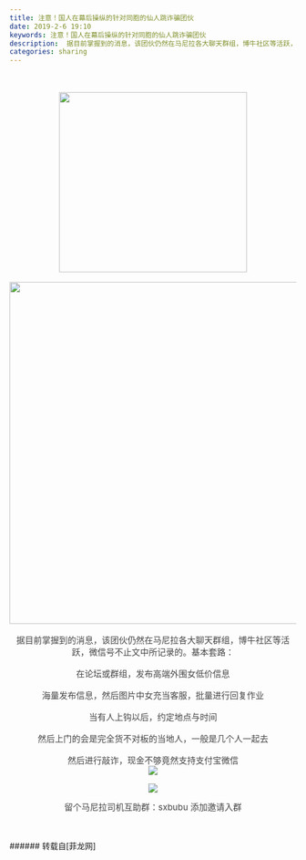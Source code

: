 ```yaml
---
title: 注意！国人在幕后操纵的针对同胞的仙人跳诈骗团伙
date: 2019-2-6 19:10
keywords: 注意！国人在幕后操纵的针对同胞的仙人跳诈骗团伙
description:  据目前掌握到的消息，该团伙仍然在马尼拉各大聊天群组，博牛社区等活跃，微信号不止文中所记录的。基本套路：在论坛或群组，发布高端外围女低价信息海量发布信息，然后图片中女充当客服，批量进行回复作业当有人上钩以后，约定地点与时间然后上门的会是完全货不对板的当地人，一般是几个人一起去然后进行敲诈，现金不够竟然支持支付宝微信留个马尼拉司机互助群：sxbubu 添加邀请入群
categories: sharing
---
```

<td class="t_f" id="postmessage_2933505">

<br/>
<br/>
<div align="center"><font color="#444444"><font face="&amp;quot;"><font style="font-size:15px"><img alt="" border="0" class="zoom" data-cf-modified-426070209bd742f9e9db8fc7-="" file="http://www.fdmnl.com/data/attachment/forum/201901/26/093810pjxzax0mx2rgqmww.jpg" height="316" id="aimg_Zv55Z" onclick="" onmouseover="" src="http://www.fdmnl.com/data/attachment/forum/201901/26/093810pjxzax0mx2rgqmww.jpg" width="330"/></font></font></font></div><br/>
<div align="center"><font color="#444444"><font face="&amp;quot;"><font style="font-size:15px"><img alt="" border="0" class="zoom" data-cf-modified-426070209bd742f9e9db8fc7-="" file="http://www.fdmnl.com/data/attachment/forum/201901/26/093816uo7syov5romnhmnr.png" id="aimg_rwwGr" onclick="" onmouseover="" src="http://www.fdmnl.com/data/attachment/forum/201901/26/093816uo7syov5romnhmnr.png" width="600"/> <br/>
</font></font></font></div><br/>
<div align="center"><font color="#444444"><font face="&amp;quot;"><font style="font-size:15px">据目前掌握到的消息，该团伙仍然在马尼拉各大聊天群组，博牛社区等活跃，微信号不止文中所记录的。基本套路：</font></font></font></div><br/>
<div align="center"><font color="#444444"><font face="&amp;quot;"><font style="font-size:15px">在论坛或群组，发布高端外围女低价信息</font></font></font></div><br/>
<div align="center"><font color="#444444"><font face="&amp;quot;"><font style="font-size:15px">海量发布信息，然后图片中女充当客服，批量进行回复作业</font></font></font></div><br/>
<div align="center"><font color="#444444"><font face="&amp;quot;"><font style="font-size:15px">当有人上钩以后，约定地点与时间</font></font></font></div><br/>
<div align="center"><font color="#444444"><font face="&amp;quot;"><font style="font-size:15px">然后上门的会是完全货不对板的当地人，一般是几个人一起去</font></font></font></div><br/>
<div align="center"><font color="#444444"><font face="&amp;quot;"><font style="font-size:15px">然后进行敲诈，现金不够竟然支持支付宝微信</font></font></font></div><div align="center"><font color="#444444"><font face="&amp;quot;"><font style="font-size:15px">

<img aid="1077182" data-cf-modified-426070209bd742f9e9db8fc7-="" file="data/attachment/forum/201902/06/190930erkzfb5xuu73fpr1.jpg.thumb.jpg" id="aimg_1077182" inpost="1" onclick="" onmouseover="" src="http://www.flw.ph/data/attachment/forum/201902/06/190930erkzfb5xuu73fpr1.jpg" style="cursor:pointer" zoomfile="data/attachment/forum/201902/06/190930erkzfb5xuu73fpr1.jpg"/>


</font></font></font></div><div align="center"><font color="#444444"><font face="&amp;quot;"><font style="font-size:15px">

<img aid="1077183" data-cf-modified-426070209bd742f9e9db8fc7-="" file="data/attachment/forum/201902/06/190942xw7uwn7kx5mhxjou.jpg.thumb.jpg" id="aimg_1077183" inpost="1" onclick="" onmouseover="" src="http://www.flw.ph/data/attachment/forum/201902/06/190942xw7uwn7kx5mhxjou.jpg" style="cursor:pointer" zoomfile="data/attachment/forum/201902/06/190942xw7uwn7kx5mhxjou.jpg"/>


</font></font></font></div><div align="center"><font color="#444444"><font face="&amp;quot;"><font style="font-size:15px">留个马尼拉司机互助群：sxbubu 添加邀请入群</font></font></font></div><br/>
<br/>
</td>
###### 转载自[菲龙网]